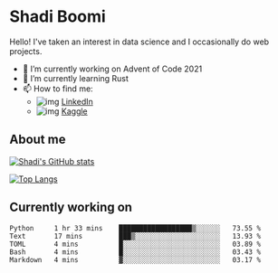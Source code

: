 # Shadi Boomi

Hello! I've taken an interest in data science and I occasionally do web projects.

- 🔭 I’m currently working on Advent of Code 2021
- 🌱 I’m currently learning Rust
- 📫 How to find me: 
  - ![img](https://www.linkedin.com/favicon.ico) [LinkedIn](https://www.linkedin.com/in/shadiboomi/)
  - ![img](https://www.kaggle.com/static/images/favicon.ico) [Kaggle](https://www.kaggle.com/sboomi)

##  About me

[![Shadi's GitHub stats](https://github-readme-stats.vercel.app/api?username=sboomi&show_icons=true&theme=radical)](https://github.com/anuraghazra/github-readme-stats)

[![Top Langs](https://github-readme-stats.vercel.app/api/top-langs/?username=sboomi&layout=compact&theme=default)](https://github.com/anuraghazra/github-readme-stats)

## Currently working on

<!--START_SECTION:waka-->
```text
Python     1 hr 33 mins    ██████████████████▒░░░░░░   73.55 % 
Text       17 mins         ███▒░░░░░░░░░░░░░░░░░░░░░   13.93 % 
TOML       4 mins          █░░░░░░░░░░░░░░░░░░░░░░░░   03.89 % 
Bash       4 mins          █░░░░░░░░░░░░░░░░░░░░░░░░   03.43 % 
Markdown   4 mins          ▓░░░░░░░░░░░░░░░░░░░░░░░░   03.17 % 
```
<!--END_SECTION:waka-->
